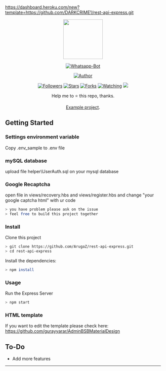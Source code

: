 https://dashboard.heroku.com/new?template=https://github.com/DARKCRIME1/rest-api-express.git



<p align="center">
<img src="https://avatars2.githubusercontent.com/u/53950128?s=460&u=09f530e3326f710c4e0f9106f094eeea5429f86&v=4" width="128" height="128"/>
</p>
<p align="center">
<a href="#"><img title="Whatsapp-Bot" src="https://img.shields.io/badge/rest%20api%20express-green?colorA=%23ff0000&colorB=%23017e40&style=for-the-badge"></a>
</p>
<p align="center">
<a href="https://github.com/ArugaZ"><img title="Author" src="https://img.shields.io/badge/AUTHOR-ARUGAZ-orange.svg?style=for-the-badge&logo=github"></a>
</p>
<p align="center">
<a href="https://github.com/arugaz/followers"><img title="Followers" src="https://img.shields.io/github/followers/arugaz?color=blue&style=flat-square"></a>
<a href="https://github.com/arugaz/rest-api-express/stargazers/"><img title="Stars" src="https://img.shields.io/github/stars/arugaz/rest-api-express?color=red&style=flat-square"></a>
<a href="https://github.com/arugaz/rest-api-express/network/members"><img title="Forks" src="https://img.shields.io/github/forks/arugaz/rest-api-express?color=red&style=flat-square"></a>
<a href="https://github.com/arugaz/rest-api-express/watchers"><img title="Watching" src="https://img.shields.io/github/watchers/arugaz/rest-api-express?label=Watchers&color=blue&style=flat-square"></a>
<a href="https://hits.seeyoufarm.com"><img src="https://hits.seeyoufarm.com/api/count/incr/badge.svg?url=https%3A%2F%2Fgithub.com%2FArugaZ%2Frest-api-express&count_bg=%2379C83D&title_bg=%23555555&icon=probot.svg&icon_color=%2300FF6D&title=hits&edge_flat=false"/></a>
</p>
<div align="center">

Help me to ⭐️ this repo, thanks.
<p align="center"><a href="http://example.restfulapi.my.id/">Example project</a>.</p>
</div>

## Getting Started

### Settings environment variable
Copy .env_sample to .env file

### mySQL database
upload file helper\UserAuth.sql on your mysql database

### Google Recaptcha
open file in views/recovery.hbs and views/register.hbs and change "your google captcha html" with ur code

```bash
> you have problem please ask on the issue
> feel free to build this project together
```

### Install
Clone this project

```bash
> git clone https://github.com/ArugaZ/rest-api-express.git
> cd rest-api-express
```

Install the dependencies:

```bash
> npm install 
```

### Usage
Run the Express Server

```bash
> npm start
```

### HTML template
If you want to edit the template please check here: https://github.com/gurayyarar/AdminBSBMaterialDesign

## To-Do
 - Add more features
 
---
